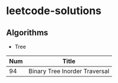 # leetcode-solutions
## Algorithms
* Tree

| Num           | Title         |
| ------------- | ------------- |
| 94  | Binary Tree Inorder Traversal  |
